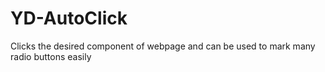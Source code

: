 # YD-AutoClick
 Clicks the desired component of webpage and can be used to mark many radio buttons easily
